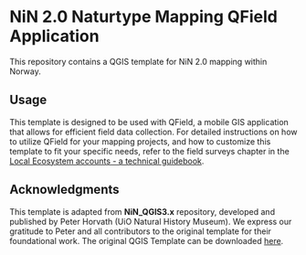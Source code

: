 ﻿
# NiN 2.0 Naturtype Mapping QField Application

This repository contains a QGIS template for NiN 2.0 mapping within Norway. 

## Usage

This template is designed to be used with QField, a mobile GIS application that allows for efficient field data collection. For detailed instructions on how to utilize QField for your mapping projects, and how to customize this template to fit your specific needs, refer to the field surveys chapter in the [Local Ecosystem accounts - a technical guidebook](https://ninanor.github.io/EAguide/data-collection/field-surveys/field-surveys.html).

## Acknowledgments

This template is adapted from **NiN_QGIS3.x** repository, developed and published by Peter Horvath (UiO Natural History Museum). We express our gratitude to Peter and all contributors to the original template for their foundational work. The original QGIS Template can be downloaded [here](https://github.com/geco-nhm/NiN_QGIS_3.x).
